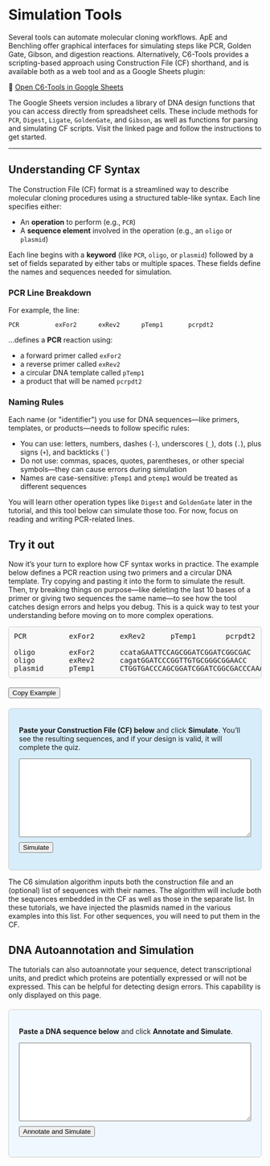 <script src="https://unpkg.com/seqviz"></script>
<script src="https://cdn.jsdelivr.net/npm/c6-sim@1.0.9/dist/c6-sim.min.js"></script>

# Simulation Tools

Several tools can automate molecular cloning workflows. ApE and Benchling offer graphical interfaces for simulating steps like PCR, Golden Gate, Gibson, and digestion reactions. Alternatively, C6-Tools provides a scripting-based approach using Construction File (CF) shorthand, and is available both as a web tool and as a Google Sheets plugin:

🔗 [Open C6-Tools in Google Sheets](https://docs.google.com/spreadsheets/d/1WATXfGTY0VgpDDVf2EDKTBbBRSOQa_rFcOwFp1GsBjU/edit?usp=sharing)

The Google Sheets version includes a library of DNA design functions that you can access directly from spreadsheet cells. These include methods for `PCR`, `Digest`, `Ligate`, `GoldenGate`, and `Gibson`, as well as functions for parsing and simulating CF scripts. Visit the linked page and follow the instructions to get started.


--- 


## Understanding CF Syntax

The Construction File (CF) format is a streamlined way to describe molecular cloning procedures using a structured table-like syntax. Each line specifies either:

- An **operation** to perform (e.g., `PCR`)
- A **sequence element** involved in the operation (e.g., an `oligo` or `plasmid`)

Each line begins with a **keyword** (like `PCR`, `oligo`, or `plasmid`) followed by a set of fields separated by either tabs or multiple spaces. These fields define the names and sequences needed for simulation.

### PCR Line Breakdown

For example, the line:

```
PCR          exFor2      exRev2      pTemp1       pcrpdt2
```

...defines a **PCR** reaction using:

- a forward primer called `exFor2`
- a reverse primer called `exRev2`
- a circular DNA template called `pTemp1`
- a product that will be named `pcrpdt2`

### Naming Rules

Each name (or "identifier") you use for DNA sequences—like primers, templates, or products—needs to follow specific rules:

- You can use: letters, numbers, dashes (`-`), underscores (`_`), dots (`.`), plus signs (`+`), and backticks (<code>`</code>)
- Do not use: commas, spaces, quotes, parentheses, or other special symbols—they can cause errors during simulation
- Names are case-sensitive: `pTemp1` and `ptemp1` would be treated as different sequences

You will learn other operation types like `Digest` and `GoldenGate` later in the tutorial, and this tool below can simulate those too.  For now, focus on reading and writing PCR-related lines.

## Try it out

Now it’s your turn to explore how CF syntax works in practice. The example below defines a PCR reaction using two primers and a circular DNA template. Try copying and pasting it into the form to simulate the result. Then, try breaking things on purpose—like deleting the last 10 bases of a primer or giving two sequences the same name—to see how the tool catches design errors and helps you debug. This is a quick way to test your understanding before moving on to more complex operations.

<pre id="cf_quiz_example" style="background:#f8f8f8; border:1px solid #ccc; padding:10px; border-radius:4px; overflow-x:auto; white-space:pre;">PCR          exFor2      exRev2      pTemp1       pcrpdt2

oligo        exFor2      ccataGAATTCCAGCGGATCGGATCGGCGAC
oligo        exRev2      cagatGGATCCCGGTTGTGCGGGCGGAACC
plasmid      pTemp1      CTGGTGACCCAGCGGATCGGATCGGCGACCCAAAGCGCCTGGTTCCGCCCGCACAACCGCGA</pre>
<button onclick="navigator.clipboard.writeText(document.getElementById('cf_quiz_example').innerText)" style="margin-top:5px;">Copy Example</button>


<form id="cf_quiz_form" style="background-color:#d8edfa; padding:20px; border:1px solid #ccc; border-radius:6px; margin-top:20px;">
  <p><strong>Paste your Construction File (CF) below</strong> and click <strong>Simulate</strong>. You’ll see the resulting sequences, and if your design is valid, it will complete the quiz.</p>
  <textarea id="cf_quiz_input" rows="10" style="width:100%; font-family:monospace;"></textarea>
  <br>
  <button type="button" id="cf_quiz_btn" style="margin-top:10px;">Simulate</button>
  <p id="cf_quiz_result" style="margin-top: 10px; font-weight:bold;"></p>
</form>

<script>
  document.getElementById("cf_quiz_btn").addEventListener("click", function () {
    const input = document.getElementById("cf_quiz_input").value.trim();
    const resultP = document.getElementById("cf_quiz_result");
    resultP.innerHTML = "";

    try {
      if (!C6 || typeof C6.parseCF !== "function") {
        throw new Error("C6 tools not loaded. Please ensure C6 is available.");
      }

      // Inject sequences for simulation as Polynucleotide objects
      const injections = "";

      const cf = C6.parseCF(input + injections);
      // Check for at least one gibson step in cf.steps
      const hasGibson = Array.isArray(cf.steps) && cf.steps.some(step => step.operation?.toLowerCase() === "gibson");
      console.log(cf)
      const results = C6.simCF(cf);

      if (typeof window.progressManager !== "undefined") {
        window.progressManager.addCompletion("simulation_tools_q1", "correct");
      }

      // Format and display output products table
      let outputHTML = "<p style='color:green; font-weight:bold;'>✅ Simulation successful!</p>";
      outputHTML += "<table style='width:100%; border-collapse:collapse;'><thead><tr><th style='border-bottom:1px solid #ccc; text-align:left;'>Name</th><th style='border-bottom:1px solid #ccc; text-align:left;'>Sequence</th></tr></thead><tbody>";

      results.forEach(row => {
        if (Array.isArray(row) && row.length >= 2) {
          const name = row[0];
          const seq = row[1].sequence;
          outputHTML += `<tr><td style="padding:4px 8px; border-bottom:1px solid #eee;">${name}</td><td style="padding:4px 8px; border-bottom:1px solid #eee; font-family:monospace;">${seq}</td></tr>`;
        }
      });

      outputHTML += "</tbody></table>";

      if (!Array.isArray(results) || results.length === 0) {
        resultP.innerHTML = "❌ No simulation steps returned. Please check your input.";
        return;
      }

      resultP.innerHTML = outputHTML;
    } catch (err) {
      resultP.innerHTML = `<span style="color:red;">❌ Error: ${err.message}</span>`;
    }
  });
</script>

The C6 simulation algorithm inputs both the construction file and an (optional) list of sequences with their names. The algorithm will include both the sequences embedded in the CF as well as those in the separate list. In these tutorials, we have injected the plasmids named in the various examples into this list.  For other sequences, you will need to put them in the CF.


## DNA Autoannotation and Simulation

The tutorials can also autoannotate your sequence, detect transcriptional units, and predict which proteins are potentially expressed or will not be expressed.  This can be helpful for detecting design errors.  This capability is only displayed on this page.

<form id="autoannotation_form" style="background-color:#f0f8ff; padding:20px; border:1px solid #ccc; border-radius:6px; margin-top:20px;">
  <p><strong>Paste a DNA sequence below</strong> and click <strong>Annotate and Simulate</strong>.</p>
  <textarea id="dna_input" rows="10" style="width:100%; font-family:monospace;"></textarea>
  <br>
  <button type="button" id="annotate_btn" style="margin-top:10px;">Annotate and Simulate</button>
  <div id="annotation_output" style="margin-top: 20px;"></div>
</form>

<script>
window.addEventListener("load", function() {
  let features = [];
  let dnaInput = "";
  document.getElementById("annotate_btn").addEventListener("click", function () {
    dnaInput = document.getElementById("dna_input").value.trim();
    const outputDiv = document.getElementById("annotation_output");
    outputDiv.innerHTML = "";

    try {
      if (!C6 || typeof C6.annotateSequenceSmart !== "function") {
        throw new Error("C6 tools not loaded. Please ensure C6 is available.");
      }

      features = C6.annotateSequenceSmart(dnaInput);
      const tus = C6.inferTranscriptionalUnits(features);


      console.log("TUs:", tus);
console.log("Type of TUs:", typeof tus);
console.log("Is array?", Array.isArray(tus));

      const expressed = C6.inferExpressedProteins(tus);
      const nonExpressed = C6.findNonExpressedCDS(features, expressed);

      let html = "<h3>Detected Features</h3><ul>";
      features.forEach(f => {
        html += `<li>${f.label} (${f.type}) at ${f.start}-${f.end}</li>`;
      });
      html += "</ul>";

      html += "<h3>Detected Transcriptional Units</h3>";
      html += "<table style='width:100%; border-collapse:collapse;'><thead><tr>";
      html += "<th>Promoter</th><th>Start</th><th>End</th><th>Terminator</th><th>Features</th>";
      html += "</tr></thead><tbody>";

      tus.forEach((tu) => {
        const featuresList = tu.features.map(f => `${f.label} (${f.type})`).join(", ");
        html += `<tr>
          <td style="padding:4px 8px;">${tu.promoter ? tu.promoter.label : "(none)"}</td>
          <td style="padding:4px 8px;">${tu.start}</td>
          <td style="padding:4px 8px;">${tu.end}</td>
          <td style="padding:4px 8px;">${tu.terminator ? tu.terminator.label : "(none)"}</td>
          <td style="padding:4px 8px;">${featuresList}</td>
        </tr>`;
      });

      html += "</tbody></table>";

      html += "<h3>Expressed Proteins</h3><ul>";
      expressed.forEach(p => {
        html += `<li>${p.label}</li>`;
      });
      html += "</ul>";

      html += "<h3>Non-Expressed CDS</h3><ul>";
      nonExpressed.forEach(p => {
        html += `<li>${p.label}</li>`;
      });
      html += "</ul>";

      outputDiv.innerHTML = html;

      outputDiv.innerHTML += `
        <h3>Sequence Visualization</h3>
        <div id="seqviz_viewer" style="margin-top:1em;"></div>
      `;

    } catch (err) {
      outputDiv.innerHTML = `<span style="color:red;">❌ Error: ${err.message}</span>`;
      return;
    }

    waitForSeqViz(() => {
      const annotations = [];
      const primers = [];

      features.forEach(f => {
        const cleanType = f.type.toLowerCase();
        const featureData = {
          name: f.label,
          start: f.start,
          end: f.end,
          color: f.color || "gray",
          direction: f.strand || 1
        };

        if (["promoter", "terminator", "rbs", "operator", "enhancer", "silencer", "riboswitch", "insulator", "polyA_signal", "kozak"].includes(cleanType)) {
          annotations.push(featureData);
        } else if (["primer_bind", "oligo"].includes(cleanType)) {
          primers.push(featureData);
        } else {
          annotations.push(featureData);
        }
      });

      seqviz
        .Viewer("seqviz_viewer", {
          name: "Annotated Sequence",
          seq: dnaInput,
          annotations: annotations,
          primers: primers,
          translations: [],
          viewer: "linear",
          showComplement: true,
          showIndex: true,
          style: { height: "420px", width: "100%" }
        })
        .render();
    });
  });

  function waitForSeqViz(callback) {
    if (typeof seqviz !== "undefined" && seqviz.Viewer) {
      callback();
    } else {
      setTimeout(() => waitForSeqViz(callback), 50);
    }
  }
});
</script>